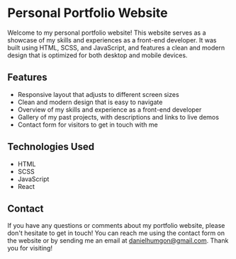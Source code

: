 # Personal Portfolio Website

Welcome to my personal portfolio website! This website serves as a showcase of my skills and experiences as a front-end developer. It was built using HTML, SCSS, and JavaScript, and features a clean and modern design that is optimized for both desktop and mobile devices.

## Features

- Responsive layout that adjusts to different screen sizes
- Clean and modern design that is easy to navigate
- Overview of my skills and experience as a front-end developer
- Gallery of my past projects, with descriptions and links to live demos
- Contact form for visitors to get in touch with me

## Technologies Used

- HTML
- SCSS
- JavaScript
- React

## Contact

If you have any questions or comments about my portfolio website, please don't hesitate to get in touch! You can reach me using the contact form on the website or by sending me an email at danielhumgon@gmail.com. Thank you for visiting!
